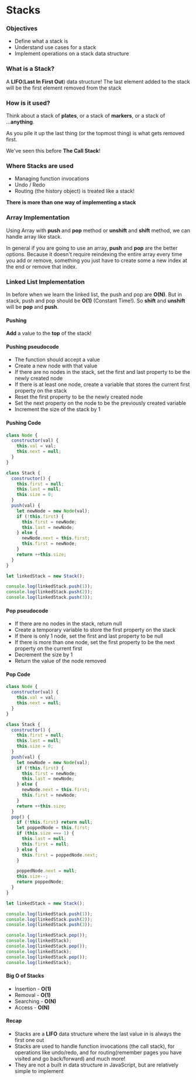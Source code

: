 # Stacks

### Objectives

- Define what a stack is
- Understand use cases for a stack
- Implement operations on a stack data structure

### What is a Stack?

A **LIFO**(**Last In First Out**) data structure! The last element added to the stack will be the first element removed from the stack

### How is it used?

Think about a stack of **plates**, or a stack of **markers**, or a stack of ...**anything**.

As you pile it up the last thing (or the topmost thing) is what gets removed first.

We've seen this before **The Call Stack**!

### Where Stacks are used

- Managing function invocations
- Undo / Redo
- Routing (the history object) is treated like a stack!

**There is more than one way of implementing a stack**

### Array Implementation

Using Array with **push** and **pop** method or **unshift** and **shift** method, we can handle array like stack.

In general if you are going to use an array, **push** and **pop** are the better options. Because it doesn't require reindexing the entire array every time you add or remove, something you just have to create some a new index at the end or remove that index.

### Linked List Implementation

In before when we learn the linked list, the push and pop are **O(N)**. But in stack, push and pop should be **O(1)** (Constant Time!). So **shift** and **unshift** will be **pop** and **push**.

#### Pushing 

**Add** a value to the **top** of the stack!

#### Pushing pseudocode

- The function should accept a value
- Create a new node with that value
- If there are no nodes in the stack, set the first and last property to be the newly created node
- If there is at least one node, create a variable that stores the current first property on the stack
- Reset the first property to be the newly created node
- Set the next property on the node to be the previously created variable
- Increment the size of the stack by 1

#### Pushing Code

```javascript
class Node {
  constructor(val) {
    this.val = val;
    this.next = null;
  }
}

class Stack {
  constructor() {
    this.first = null;
    this.last = null;
    this.size = 0;
  }
  push(val) {
    let newNode = new Node(val);
    if (!this.first) {
      this.first = newNode;
      this.last = newNode;
    } else {
      newNode.next = this.first;
      this.first = newNode;
    }
    return ++this.size;
  }
}

let linkedStack = new Stack();

console.log(linkedStack.push(1));
console.log(linkedStack.push(2));
console.log(linkedStack.push(3));
```

#### Pop pseudocode

- If there are no nodes in the stack, return null
- Create a temporary variable to store the first property on the stack
- If there is only 1 node, set the first and last property to be null
- If there is more than one node, set the first property to be the next property on the current first
- Decrement the size by 1
- Return the value of the node removed

#### Pop Code

```javascript
class Node {
  constructor(val) {
    this.val = val;
    this.next = null;
  }
}

class Stack {
  constructor() {
    this.first = null;
    this.last = null;
    this.size = 0;
  }
  push(val) {
    let newNode = new Node(val);
    if (!this.first) {
      this.first = newNode;
      this.last = newNode;
    } else {
      newNode.next = this.first;
      this.first = newNode;
    }
    return ++this.size;
  }
  pop() {
    if (!this.first) return null;
    let poppedNode = this.first;
    if (this.size === 1) {
      this.last = null;
      this.first = null;
    } else {
      this.first = poppedNode.next;
    }

    poppedNode.next = null;
    this.size--;
    return poppedNode;
  }
}

let linkedStack = new Stack();

console.log(linkedStack.push(1));
console.log(linkedStack.push(2));
console.log(linkedStack.push(3));

console.log(linkedStack.pop());
console.log(linkedStack);
console.log(linkedStack.pop());
console.log(linkedStack);
console.log(linkedStack.pop());
console.log(linkedStack);
```

#### Big O of Stacks

- Insertion - **O(1)**
- Removal - **O(1)**
- Searching - **O(N)**
- Access - **O(N)**

#### Recap

- Stacks are a **LIFO** data structure where the last value in is always the first one out
- Stacks are used to handle function invocations (the call stack), for operations like undo/redo, and for routing(remember pages you have visited and go back/forward) and much more!
- They are not a built in data structure in JavaScript, but are relatively simple to implement